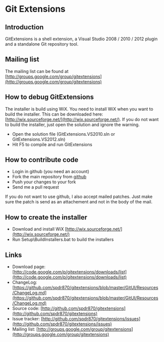 # Git Extensions

## Introduction

GitExtensions is a shell extension, a Visual Studio 2008 / 2010 / 2012 plugin and a standalone Git repository tool.

## Mailing list

The mailing list can be found at [http://groups.google.com/group/gitextensions](http://groups.google.com/group/gitextensions)

## How to debug GitExtensions

The installer is build using WiX. You need to install WiX when you want to build the installer. This can be downloaded here: [http://wix.sourceforge.net/](http://wix.sourceforge.net/). If you do not want to build the installer, just open the solution and ignore the warning.

* Open the solution file (GitExtensions.VS2010.sln or GitExtensions.VS2012.sln)
* Hit F5 to compile and run GitExtensions

## How to contribute code

* Login in github (you need an account)
* Fork the main repository from [github](http://github.com/spdr870/gitextensions)
* Push your changes to your fork
* Send me a pull request

If you do not want to use github, I also accept mailed patches. Just make sure the patch is send as an attachement and not in the body of the mail.

## How to create the installer

* Download and install WiX [http://wix.sourceforge.net/](http://wix.sourceforge.net/)
* Run Setup\BuildInstallers.bat to build the installers

## Links

* Download page: [http://code.google.com/p/gitextensions/downloads/list](http://code.google.com/p/gitextensions/downloads/list)
* ChangeLog: [https://github.com/spdr870/gitextensions/blob/master/GitUI/Resources/ChangeLog.md](https://github.com/spdr870/gitextensions/blob/master/GitUI/Resources/ChangeLog.md)
* Source code: [http://github.com/spdr870/gitextensions](http://github.com/spdr870/gitextensions)
* Issue tracker: [http://github.com/spdr870/gitextensions/issues](http://github.com/spdr870/gitextensions/issues)
* Mailing list: [http://groups.google.com/group/gitextensions](http://groups.google.com/group/gitextensions)
